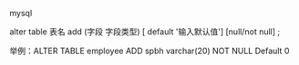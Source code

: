 mysql

alter table  表名  add (字段  字段类型)  [ default  '输入默认值']  [null/not null]  ;

举例：ALTER TABLE employee  ADD  spbh varchar(20) NOT NULL Default 0

